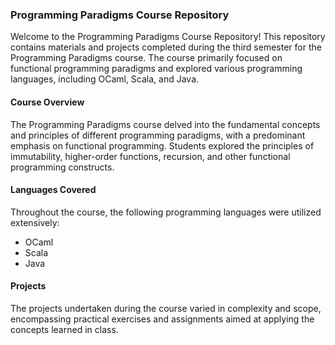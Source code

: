 ### Programming Paradigms Course Repository

Welcome to the Programming Paradigms Course Repository! This repository contains materials and projects completed during the third semester for the Programming Paradigms course. The course primarily focused on functional programming paradigms and explored various programming languages, including OCaml, Scala, and Java.

#### Course Overview
The Programming Paradigms course delved into the fundamental concepts and principles of different programming paradigms, with a predominant emphasis on functional programming. Students explored the principles of immutability, higher-order functions, recursion, and other functional programming constructs.

#### Languages Covered
Throughout the course, the following programming languages were utilized extensively:
- OCaml
- Scala
- Java

#### Projects
The projects undertaken during the course varied in complexity and scope, encompassing practical exercises and assignments aimed at applying the concepts learned in class.

